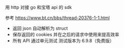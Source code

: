用 http 对接 go 和宝塔 api 的 sdk

参考 https://www.bt.cn/bbs/thread-20376-1-1.html

* 返回 json 自动解析为 struct
* 保存返回的 cookies 并在之后的请求中使用来提高效率
* 所有 API 通过单元测试 测试版本为 6.9.8（免费版）